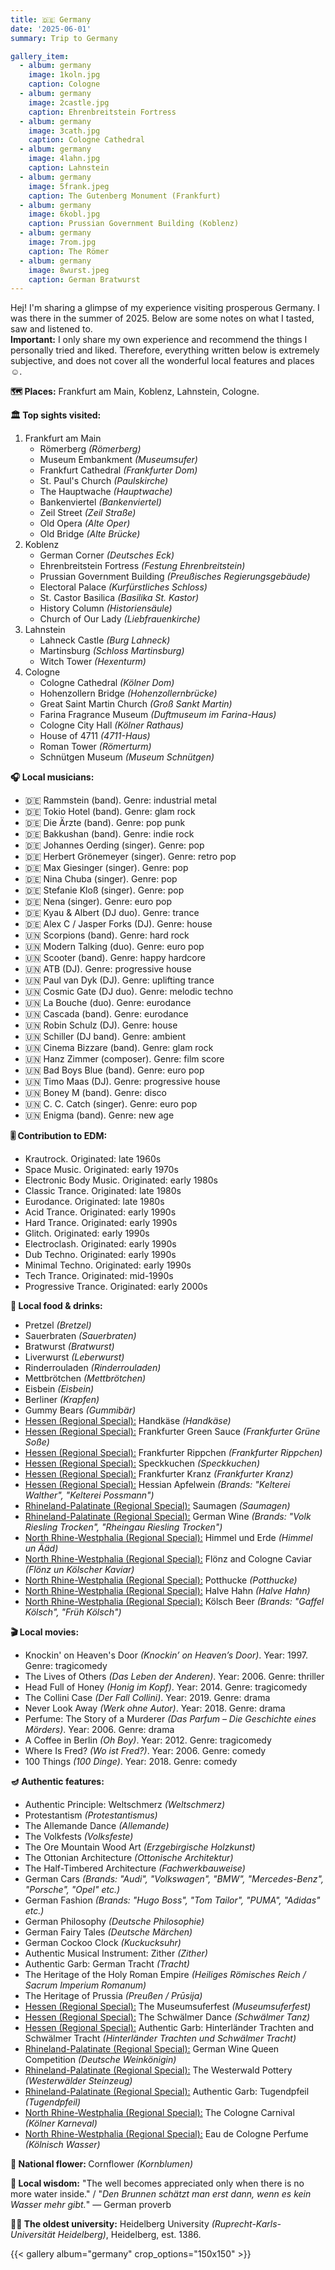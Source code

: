 ```yaml
---
title: 🇩🇪 Germany
date: '2025-06-01'
summary: Trip to Germany

gallery_item:
  - album: germany
    image: 1koln.jpg
    caption: Cologne
  - album: germany
    image: 2castle.jpg
    caption: Ehrenbreitstein Fortress
  - album: germany
    image: 3cath.jpg
    caption: Cologne Cathedral
  - album: germany
    image: 4lahn.jpg
    caption: Lahnstein
  - album: germany
    image: 5frank.jpeg
    caption: The Gutenberg Monument (Frankfurt)
  - album: germany
    image: 6kobl.jpg
    caption: Prussian Government Building (Koblenz)
  - album: germany
    image: 7rom.jpg
    caption: The Römer
  - album: germany
    image: 8wurst.jpeg
    caption: German Bratwurst
---
```

Hej! I'm sharing a glimpse of my experience visiting prosperous Germany. I was there in the summer of 2025. Below are some notes on what I tasted, saw and listened to.<br>
<b>Important:</b> I only share my own experience and recommend the things I personally tried and liked. Therefore, everything written below is extremely subjective, and does not cover all the wonderful local features and places ☺️.

<b>🗺 Places:</b> Frankfurt am Main, Koblenz, Lahnstein, Cologne.<br>

<b>🏛 Top sights visited: </b>
1. Frankfurt am Main
    - Römerberg <i>(Römerberg)</i>
    - Museum Embankment <i>(Museumsufer)</i> 
    - Frankfurt Cathedral <i>(Frankfurter Dom)</i> 
    - St. Paul's Church <i>(Paulskirche)</i>
    - The Hauptwache <i>(Hauptwache)</i> 
    - Bankenviertel <i>(Bankenviertel)</i>
    - Zeil Street <i>(Zeil Straße)</i>
    - Old Opera <i>(Alte Oper)</i>
    - Old Bridge <i>(Alte Brücke)</i>
2. Koblenz
    - German Corner <i>(Deutsches Eck)</i>
    - Ehrenbreitstein Fortress <i>(Festung Ehrenbreitstein)</i> 
    - Prussian Government Building <i>(Preußisches Regierungsgebäude)</i>
    - Electoral Palace <i>(Kurfürstliches Schloss)</i>
    - St. Castor Basilica <i>(Basilika St. Kastor)</i> 
    - History Column <i>(Historiensäule)</i> 
    - Church of Our Lady <i>(Liebfrauenkirche)</i> 
3. Lahnstein
    - Lahneck Castle <i>(Burg Lahneck)</i>
    - Martinsburg <i>(Schloss Martinsburg)</i> 
    - Witch Tower <i>(Hexenturm)</i> 
4. Cologne
    - Cologne Cathedral <i>(Kölner Dom)</i>
    - Hohenzollern Bridge <i>(Hohenzollernbrücke)</i>
    - Great Saint Martin Church <i>(Groß Sankt Martin)</i>
    - Farina Fragrance Museum <i>(Duftmuseum im Farina-Haus)</i>
    - Cologne City Hall <i>(Kölner Rathaus)</i>
    - House of 4711 <i>(4711-Haus)</i>
    - Roman Tower <i>(Römerturm)</i>
    - Schnütgen Museum <i>(Museum Schnütgen)</i>


<b>🎧 Local musicians: </b>
- 🇩🇪 Rammstein (band). Genre: industrial metal
- 🇩🇪 Tokio Hotel (band). Genre: glam rock
- 🇩🇪 Die Ärzte (band). Genre: pop punk
- 🇩🇪 Bakkushan (band). Genre: indie rock
- 🇩🇪 Johannes Oerding (singer). Genre: pop
- 🇩🇪 Herbert Grönemeyer (singer). Genre: retro pop
- 🇩🇪 Max Giesinger (singer). Genre: pop
- 🇩🇪 Nina Chuba (singer). Genre: pop
- 🇩🇪 Stefanie Kloß (singer). Genre: pop
- 🇩🇪 Nena (singer). Genre: euro pop
- 🇩🇪 Kyau & Albert (DJ duo). Genre: trance
- 🇩🇪 Alex C / Jasper Forks (DJ). Genre: house
- 🇺🇳 Scorpions (band). Genre: hard rock
- 🇺🇳 Modern Talking (duo). Genre: euro pop
- 🇺🇳 Scooter (band). Genre: happy hardcore
- 🇺🇳 ATB (DJ). Genre: progressive house
- 🇺🇳 Paul van Dyk (DJ). Genre: uplifting trance
- 🇺🇳 Cosmic Gate (DJ duo). Genre: melodic techno
- 🇺🇳 La Bouche (duo). Genre: eurodance
- 🇺🇳 Cascada (band). Genre: eurodance
- 🇺🇳 Robin Schulz (DJ). Genre: house
- 🇺🇳 Schiller (DJ band). Genre: ambient
- 🇺🇳 Cinema Bizzare (band). Genre: glam rock
- 🇺🇳 Hanz Zimmer (composer). Genre: film score
- 🇺🇳 Bad Boys Blue (band). Genre: euro pop
- 🇺🇳 Timo Maas (DJ). Genre: progressive house
- 🇺🇳 Boney M (band). Genre: disco
- 🇺🇳 C. C. Catch (singer). Genre: euro pop
- 🇺🇳 Enigma (band). Genre: new age


<b>🎚️ Contribution to EDM: </b>
- Krautrock. Originated: late 1960s
- Space Music. Originated: early 1970s
- Electronic Body Music. Originated: early 1980s
- Classic Trance. Originated: late 1980s
- Eurodance. Originated: late 1980s
- Acid Trance. Originated: early 1990s
- Hard Trance. Originated: early 1990s
- Glitch. Originated: early 1990s
- Electroclash. Originated: early 1990s
- Dub Techno. Originated: early 1990s
- Minimal Techno. Originated: early 1990s
- Tech Trance. Originated: mid-1990s
- Progressive Trance. Originated: early 2000s



<b>🥘 Local food & drinks: </b>
- Pretzel <i>(Bretzel)</i>
- Sauerbraten <i>(Sauerbraten)</i>
- Bratwurst <i>(Bratwurst)</i>
- Liverwurst <i>(Leberwurst)</i>
- Rinderrouladen <i>(Rinderrouladen)</i>
- Mettbrötchen <i>(Mettbrötchen)</i>
- Eisbein <i>(Eisbein)</i>
- Berliner <i>(Krapfen)</i>
- Gummy Bears <i>(Gummibär)</i>
- <u>Hessen (Regional Special):</u> Handkäse <i>(Handkäse)</i>
- <u>Hessen (Regional Special):</u> Frankfurter Green Sauce <i>(Frankfurter Grüne Soße)</i>
- <u>Hessen (Regional Special):</u> Frankfurter Rippchen <i>(Frankfurter Rippchen)</i>
- <u>Hessen (Regional Special):</u> Speckkuchen <i>(Speckkuchen)</i>
- <u>Hessen (Regional Special):</u> Frankfurter Kranz <i>(Frankfurter Kranz)</i>
- <u>Hessen (Regional Special):</u> Hessian Apfelwein <i>(Brands: "Kelterei Walther", "Kelterei Possmann")</i>
- <u>Rhineland-Palatinate (Regional Special):</u> Saumagen <i>(Saumagen)</i>
- <u>Rhineland-Palatinate (Regional Special):</u> German Wine <i>(Brands: "Volk Riesling Trocken", "Rheingau Riesling Trocken")</i>
- <u>North Rhine-Westphalia (Regional Special):</u> Himmel und Erde <i>(Himmel un Ääd)</i>
- <u>North Rhine-Westphalia (Regional Special):</u> Flönz and Cologne Caviar <i>(Flönz un Kölscher Kaviar)</i>
- <u>North Rhine-Westphalia (Regional Special):</u> Potthucke <i>(Potthucke)</i>
- <u>North Rhine-Westphalia (Regional Special):</u> Halve Hahn <i>(Halve Hahn)</i>
- <u>North Rhine-Westphalia (Regional Special):</u> Kölsch Beer <i>(Brands: "Gaffel Kölsch", "Früh Kölsch")</i>


<b>🎬 Local movies:</b>
- Knockin' on Heaven's Door <i>(Knockin’ on Heaven’s Door)</i>. Year: 1997. Genre: tragicomedy
- The Lives of Others <i>(Das Leben der Anderen)</i>. Year: 2006. Genre: thriller
- Head Full of Honey <i>(Honig im Kopf)</i>. Year: 2014. Genre: tragicomedy
- The Collini Case <i>(Der Fall Collini)</i>. Year: 2019. Genre: drama
- Never Look Away <i>(Werk ohne Autor)</i>. Year: 2018. Genre: drama
- Perfume: The Story of a Murderer <i>(Das Parfum – Die Geschichte eines Mörders)</i>. Year: 2006. Genre: drama
- A Coffee in Berlin <i>(Oh Boy)</i>. Year: 2012. Genre: tragicomedy
- Where Is Fred? <i>(Wo ist Fred?)</i>. Year: 2006. Genre: comedy
- 100 Things <i>(100 Dinge)</i>. Year: 2018. Genre: comedy


<b>🪔 Authentic features:</b>
- Authentic Principle: Weltschmerz <i>(Weltschmerz)</i>
- Protestantism <i>(Protestantismus)</i>
- The Allemande Dance <i>(Allemande)</i>
- The Volkfests <i>(Volksfeste)</i>
- The Ore Mountain Wood Art <i>(Erzgebirgische Holzkunst)</i> 
- The Ottonian Architecture <i>(Ottonische Architektur)</i>
- The Half-Timbered Architecture <i>(Fachwerkbauweise)</i>
- German Cars <i>(Brands: "Audi", "Volkswagen", "BMW", "Mercedes-Benz", "Porsche", "Opel" etc.)</i>
- German Fashion <i>(Brands: "Hugo Boss", "Tom Tailor", "PUMA", "Adidas" etc.)</i> 
- German Philosophy <i>(Deutsche Philosophie)</i> 
- German Fairy Tales <i>(Deutsche Märchen)</i>
- German Cockoo Clock <i>(Kuckucksuhr)</i>
- Authentic Musical Instrument: Zither <i>(Zither)</i>
- Authentic Garb: German Tracht <i>(Tracht)</i>
- The Heritage of the Holy Roman Empire <i>(Heiliges Römisches Reich / Sacrum Imperium Romanum)</i>
- The Heritage of Prussia <i>(Preußen / Prūsija)</i>
- <u>Hessen (Regional Special):</u> The Museumsuferfest <i>(Museumsuferfest)</i>
- <u>Hessen (Regional Special):</u> The Schwälmer Dance <i>(Schwälmer Tanz)</i>
- <u>Hessen (Regional Special):</u> Authentic Garb: Hinterländer Trachten and Schwälmer Tracht <i>(Hinterländer Trachten und Schwälmer Tracht)</i>
- <u>Rhineland-Palatinate (Regional Special):</u> German Wine Queen Competition <i>(Deutsche Weinkönigin)</i>
- <u>Rhineland-Palatinate (Regional Special):</u> The Westerwald Pottery <i>(Westerwälder Steinzeug)</i>
- <u>Rhineland-Palatinate (Regional Special):</u> Authentic Garb: Tugendpfeil <i>(Tugendpfeil)</i>
- <u>North Rhine-Westphalia (Regional Special):</u> The Cologne Carnival <i>(Kölner Karneval)</i>
- <u>North Rhine-Westphalia (Regional Special):</u> Eau de Cologne Perfume <i>(Kölnisch Wasser)</i>

<b>💐 National flower: </b> Cornflower <i>(Kornblumen)</i>


<b>🦉 Local wisdom:</b> "The well becomes appreciated only when there is no more water inside." / "<i>Den Brunnen schätzt man erst dann, wenn es kein Wasser mehr gibt.</i>" — German proverb


<b>👨‍🎓 The oldest university:</b> Heidelberg University <i>(Ruprecht-Karls-Universität Heidelberg)</i>, Heidelberg, est. 1386.  


{{< gallery album="germany" crop_options="150x150" >}}
   

